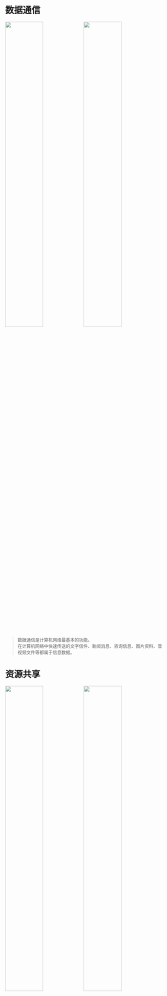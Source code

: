 

<!-- tabs:start -->

# **数据通信**

<!-- <img src="image/pic (2).gif" width="49%" height="50%"></img>  -->
<img src="image/pic (1).gif" width="49%" height="50%"></img>
<img src="image/pic (5).gif" width="49%" height="50%"></img> 
<!-- <img src="image/pic (13).gif" width="49%" height="50%"></img> -->

>数据通信是计算机网络最基本的功能。  
>在计算机网络中快速传送的文字信件、新闻消息、咨询信息、图片资料、音视频文件等都属于信息数据。


# **资源共享**

<img src="image/pic (3).gif" width="49%" height="50%"></img>  <img src="image/pic (24).gif" width="49%" height="50%"></img>
<!-- <img src="image/pic (27).gif" width="49%" height="50%"></img> -->
<!-- <img src="image/pic (4).gif" width="49%" height="50%"> </img>    -->


>网络中所有的软件、硬件和数据资源都是资源，网络中的用户能够部分或全部享用这些资源。  
>计算机网络中的资源互通有无，分工协作，从而极大地提高硬件资源、软件资源和数据资源的利用率

# **分布处理**

<img src="image/pic (19).gif " width="49%" height="50%"></img> <img src="image/pic (7).gif" width="49%" height="50%"></img>
<iframe width="500" height="400"  src="image/分布式处理.mp4" autoplay=0 sandbox=""> </iframe>

<!-- <img src="image/pic (25).gif" width="49%" height="50%"></img> -->
<!-- <img src="image/pic (15).gif" width="49%" height="50%"></img>  -->

>将单一计算机难以处理的复杂任务，通过网络分发给多台计算机完成，构成高性能的计算体系  
>利用空闲计算机资源以提高整个系统的利用率

<!-- tabs:end -->


